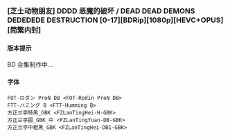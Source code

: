 ### [芝士动物朋友] DDDD 恶魔的破坏 / DEAD DEAD DEMONS DEDEDEDE DESTRUCTION [0-17][BDRip][1080p][HEVC+OPUS][简繁内封]

#### 版本提示
BD 合集制作中…

#### 字体
```
FOT-ロダン ProN DB <FOT-Rodin ProN DB>
FTT-ハミング B <FTT-Humming B>
方正兰亭特黑_GBK <FZLanTingHei-H-GBK>
方正兰亭圆_GBK_中 <FZLanTingYuan-DB-GBK>
方正兰亭中粗黑_GBK <FZLanTingHei-DB1-GBK>
```
